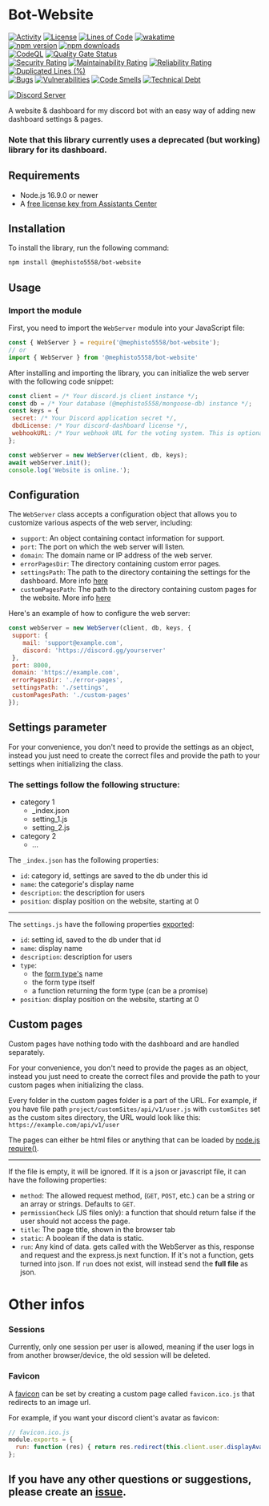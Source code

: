 # Bot-Website

[![Activity](https://img.shields.io/github/commit-activity/m/Mephisto5558/Bot-Website)](https://github.com/Mephisto5558/Bot-Website/pulse)
[![License](https://img.shields.io/github/license/Mephisto5558/Bot-Website)](https://github.com/Mephisto5558/Bot-Website/blob/main/LICENSE)
[![Lines of Code](https://sonarcloud.io/api/project_badges/measure?project=Mephisto5558_Bot-Website&metric=ncloc)](https://sonarcloud.io/component_measures?metric=ncloc&id=Mephisto5558_Bot-Website)
[![wakatime](https://wakatime.com/badge/github/Mephisto5558/Bot-Website.svg)](https://wakatime.com/badge/github/Mephisto5558/Bot-Website)<br>
[![npm version](https://badge.fury.io/js/@mephisto5558%2Fbot-website.svg)](https://www.npmjs.com/package/@mephisto5558/bot-website)
[![npm downloads](https://img.shields.io/npm/dm/%40mephisto5558%2Fbot-website)](https://www.npmjs.com/package/@mephisto5558/bot-website)<br>
[![CodeQL](https://github.com/Mephisto5558/Bot-Website/actions/workflows/codeql.yml/badge.svg?branch=main)](https://github.com/Mephisto5558/Bot-Website/actions/workflows/codeql.yml)
[![Quality Gate Status](https://sonarcloud.io/api/project_badges/measure?project=Mephisto5558_Bot-Website&metric=alert_status)](https://sonarcloud.io/summary/new_code?id=Mephisto5558_Bot-Website)<br>
[![Security Rating](https://sonarcloud.io/api/project_badges/measure?project=Mephisto5558_Bot-Website&metric=security_rating)](https://sonarcloud.io/component_measures?metric=Security&id=Mephisto5558_Bot-Website)
[![Maintainability Rating](https://sonarcloud.io/api/project_badges/measure?project=Mephisto5558_Bot-Website&metric=sqale_rating)](https://sonarcloud.io/component_measures?metric=Maintainability&id=Mephisto5558_Bot-Website)
[![Reliability Rating](https://sonarcloud.io/api/project_badges/measure?project=Mephisto5558_Bot-Website&metric=reliability_rating)](https://sonarcloud.io/component_measures?metric=Reliability&id=Mephisto5558_Bot-Website)
[![Duplicated Lines (%)](https://sonarcloud.io/api/project_badges/measure?project=Mephisto5558_Bot-Website&metric=duplicated_lines_density)](https://sonarcloud.io/component_measures?metric=Duplications&id=Mephisto5558_Bot-Website)<br>
[![Bugs](https://sonarcloud.io/api/project_badges/measure?project=Mephisto5558_Bot-Website&metric=bugs)](https://sonarcloud.io/summary/new_code?id=Mephisto5558_Bot-Website)
[![Vulnerabilities](https://sonarcloud.io/api/project_badges/measure?project=Mephisto5558_Bot-Website&metric=vulnerabilities)](https://sonarcloud.io/summary/new_code?id=Mephisto5558_Bot-Website)
[![Code Smells](https://sonarcloud.io/api/project_badges/measure?project=Mephisto5558_Bot-Website&metric=code_smells)](https://sonarcloud.io/summary/new_code?id=Mephisto5558_Bot-Website)
[![Technical Debt](https://sonarcloud.io/api/project_badges/measure?project=Mephisto5558_Bot-Website&metric=sqale_index)](https://sonarcloud.io/summary/new_code?id=Mephisto5558_Bot-Website)

[![Discord Server](https://discord.com/api/guilds/1011956895529041950/widget.png?style=shield)](https://discord.com/invite/yWwGTeppjR)

A website & dashboard for my discord bot with an easy way of adding new dashboard settings & pages.

### Note that this library currently uses a deprecated (but working) library for its dashboard.

## Requirements
- Node.js 16.9.0 or newer
- A [free license key from Assistants Center](https://assistantscenter.com/discord-dashboard/v2)

## Installation
To install the library, run the following command:

```bash
npm install @mephisto5558/bot-website
```

## Usage
### Import the module
First, you need to import the `WebServer` module into your JavaScript file:

```js
const { WebServer } = require('@mephisto5558/bot-website');
// or
import { WebServer } from '@mephisto5558/bot-website'
```

After installing and importing the library, you can initialize the web server with the following code snippet:

```js
const client = /* Your discord.js client instance */;
const db = /* Your database (@mephisto5558/mongoose-db) instance */;
const keys = {
 secret: /* Your Discord application secret */,
 dbdLicense: /* Your discord-dashboard license */,
 webhookURL: /* Your webhook URL for the voting system. This is optional. */
};

const webServer = new WebServer(client, db, keys);
await webServer.init();
console.log('Website is online.');
```

## Configuration
The `WebServer` class accepts a configuration object that allows you to customize various aspects of the web server, including:

- `support`: An object containing contact information for support.
- `port`: The port on which the web server will listen.
- `domain`: The domain name or IP address of the web server.
- `errorPagesDir`: The directory containing custom error pages.
- `settingsPath`: The path to the directory containing the settings for the dashboard. More info [here](#settings-parameter)
- `customPagesPath`: The path to the directory containing custom pages for the website. More info [here](#custom-pages)

Here's an example of how to configure the web server:

```js
const webServer = new WebServer(client, db, keys, {
 support: {
    mail: 'support@example.com',
    discord: 'https://discord.gg/yourserver'
 },
 port: 8000,
 domain: 'https://example.com',
 errorPagesDir: './error-pages',
 settingsPath: './settings',
 customPagesPath: './custom-pages'
});
```

## Settings parameter
For your convenience, you don't need to provide the settings as an object, instead you just need to create the correct files and provide the path to your settings when initializing the class.

### The settings follow the following structure:
- category 1
  - _index.json
  - setting_1.js
  - setting_2.js
- category 2
  - ...

The `_index.json` has the following properties:
- `id`: category id, settings are saved to the db under this id
- `name`: the categorie's display name
- `description`: the description for users
- `position`: display position on the website, starting at 0
___

The `settings.js` have the following properties [exported](https://nodejs.org/api/modules.html#moduleexports):
- `id`: setting id, saved to the db under that id
- `name`: display name
- `description`: description for users
- `type`:
    - the [form type's](https://docs.assistantscenter.com/discord-dashboard/v2/methods/create-form-type) name
    - the form type itself
    - a function returning the form type (can be a promise)
- `position`: display position on the website, starting at 0

## Custom pages
Custom pages have nothing todo with the dashboard and are handled separately.

For your convenience, you don't need to provide the pages as an object, instead you just need to create the correct files and provide the path to your custom pages when initializing the class.

Every folder in the custom pages folder is a part of the URL.
For example, if you have file path `project/customSites/api/v1/user.js` with `customSites` set as the custom sites directory, the URL would look like this: `https://example.com/api/v1/user`

The pages can either be html files or anything that can be loaded by [node.js require()](https://nodejs.org/api/modules.html#requireid).
___
If the file is empty, it will be ignored.
If it is a json or javascript file, it can have the following properties:

- `method`: The allowed request method, (`GET`, `POST`, etc.) can be a string or an array or strings. Defaults to `GET`.
- `permissionCheck` (JS files only): a function that should return false if the user should not access the page.
- `title`: The page title, shown in the browser tab
- `static`: A boolean if the data is static.
- `run`: Any kind of data. gets called with the WebServer as this, response and request and the express.js next function. If it's not a function, gets turned into json. If `run` does not exist, will instead send the **full file** as json.

# Other infos
### Sessions
Currently, only one session per user is allowed, meaning if the user logs in from another browser/device, the old session will be deleted.

### Favicon
A [favicon](https://en.wikipedia.org/wiki/Favicon) can be set by creating a custom page called `favicon.ico.js` that redirects to an image url.

For example, if you want your discord client's avatar as favicon:
```js
// favicon.ico.js
module.exports = {
  run: function (res) { return res.redirect(this.client.user.displayAvatarURL()); }
};
```


## If you have any other questions or suggestions, please create an [issue](https://github.com/Mephisto5558/Bot-Website/issues/new).
